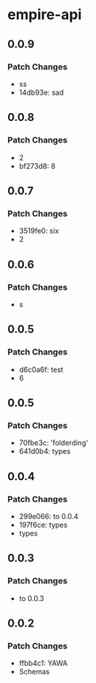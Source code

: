 # empire-api

## 0.0.9

### Patch Changes

-   ss
-   14db93e: sad

## 0.0.8

### Patch Changes

-   2
-   bf273d8: 8

## 0.0.7

### Patch Changes

-   3519fe0: six
-   2

## 0.0.6

### Patch Changes

-   s

## 0.0.5

### Patch Changes

-   d6c0a6f: test
-   6

## 0.0.5

### Patch Changes

-   70fbe3c: 'folderding'
-   641d0b4: types

## 0.0.4

### Patch Changes

-   299e066: to 0.0.4
-   197f6ce: types
-   types

## 0.0.3

### Patch Changes

-   to 0.0.3

## 0.0.2

### Patch Changes

-   ffbb4c1: YAWA
-   Schemas
